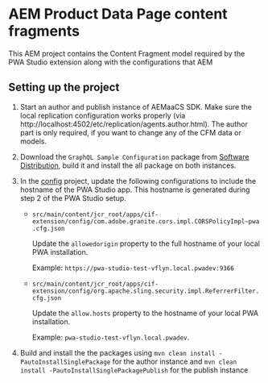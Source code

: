 # AEM Product Data Page content fragments

This AEM project contains the Content Fragment model required by the PWA Studio extension along with the configurations that AEM

## Setting up the project

1. Start an author and publish instance of AEMaaCS SDK. Make sure the local replication configuration works properly (via http://localhost:4502/etc/replication/agents.author.html). The author part is only required, if you want to change any of the CFM data or models.

2. Download the `GraphQL Sample Configuration` package from [Software Distribution](https://experience.adobe.com/#/downloads/content/software-distribution/en/aemcloud.html), build it and install the all package on both instances.

3. In the [config](./config) project, update the following configurations to include the hostname of the PWA Studio app. This hostname is generated during step 2 of the PWA Studio setup.

    - `src/main/content/jcr_root/apps/cif-extension/config/com.adobe.granite.cors.impl.CORSPolicyImpl~pwa.cfg.json`

        Update the `allowedorigin` property to the full hostname of your local PWA installation.

        Example: `https://pwa-studio-test-vflyn.local.pwadev:9366`

    - `src/main/content/jcr_root/apps/cif-extension/config/org.apache.sling.security.impl.ReferrerFilter.cfg.json`

        Update the `allow.hosts` property to the hostname of your local PWA installation.

        Example: `pwa-studio-test-vflyn.local.pwadev`.

4. Build and install the the packages using `mvn clean install -PautoInstallSinglePackage` for the author instance and `mvn clean install -PautoInstallSinglePackagePublish` for the publish instance
